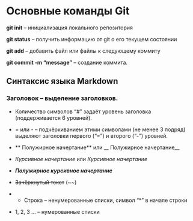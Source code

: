 # Основные команды Git

**git init** – инициализация локального репозитория

**git status** – получить информацию от git о его текущем состоянии

**git add** – добавить файл или файлы к следующему коммиту

**git commit -m “message”** – создание коммита.








## Синтаксис языка Markdown

### Заголовок – выделение заголовков.
* Количество символов “#” задаёт уровень заголовка  (поддерживается 6 уровней).

* = или - – подчёркиванием этими символами (не менее 3 подряд) выделяют заголовки  первого (“=”) и второго (“-”) уровней.

* ** Полужирное начертание** или __ Полужирное начертание__

* *Курсивное начертание* или _Курсивное начертание_

* ***Полужирное курсивное начертание***

* ~~Зачёркнутый текст~~ (~~)

* * Строка – ненумерованные списки, символ “*” в начале строки

* 1, 2, 3 … – нумерованные списки
